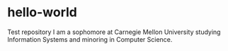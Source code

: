 # hello-world
Test repository
I am a sophomore at Carnegie Mellon University studying Information Systems and minoring in Computer Science.

